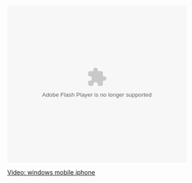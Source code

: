 <embed pluginspage="http://macromedia.com/go/getflashplayer" src="http://images.soapbox.msn.com/flash/soapbox1_1.swf" width="412" height="362" type="application/x-shockwave-flash" flashvars="c=v&v=5b3f42eb-d269-43f9-9b9e-d4070d20b652" wmode="transparent" quality="high">
</embed>

  
<a title="windows mobile iphone" href="http://soapbox.msn.com/video.aspx?vid=5b3f42eb-d269-43f9-9b9e-d4070d20b652" target="_new">Video: windows mobile iphone</a>